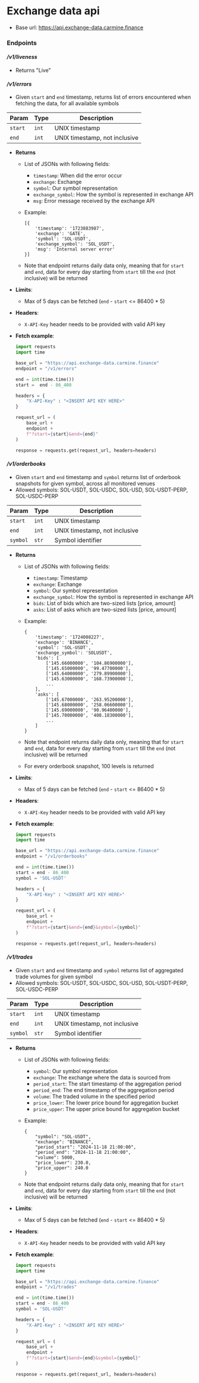 <!-- ---
margin-top: 1cm
margin-bottom: 1cm
margin-left: 1cm
margin-right: 1cm
--- -->

# Exchange data api
- Base url: https://api.exchange-data.carmine.finance


### Endpoints
#### */v1/liveness*
  - Returns "Live"

#### */v1/errors*
- Given `start` and `end` timestamp, returns list of errors encountered when fetching the data, for all available symbols

<center>

| Param | Type  | Description|
|--------|-------|------------|
|`start` | `int` | UNIX timestamp |
|`end`   | `int` | UNIX timestamp, not inclusive|

</center>

- **Returns**
    - List of JSONs with following fields:
      - `timestamp`: When did the error occur
      - `exchange`: Exchange 
      - `symbol`: Our symbol representation
      - `exchange_symbol`: How the symbol is represented in exchange API
      - `msg`: Error message received by the exchange API

    - Example:
        ```
        [{
            'timestamp': '1723883987',
            'exchange': 'GATE',
            'symbol': 'SOL-USDT',
            'exchange_symbol': 'SOL_USDT',
            'msg': 'Internal server error'
        }]
        ```

    - Note that endpoint returns daily data only, meaning that for `start` and `end`, data for every day starting from `start` till the `end` (not inclusive) will be returned

- **Limits**:
  - Max of 5 days can be fetched (`end` - `start` <= 86400 * 5)

- **Headers**:
  - `X-API-Key` header needs to be provided with valid API key

- **Fetch example**:

    ```python
    import requests
    import time

    base_url = "https://api.exchange-data.carmine.finance"
    endpoint = "/v1/errors"

    end = int(time.time())
    start =  end - 86_400

    headers = {
        "X-API-Key" : "<INSERT API KEY HERE>"
    }

    request_url = (
        base_url +
        endpoint + 
        f"?start={start}&end={end}"
    )

    response = requests.get(request_url, headers=headers)
    ```


#### */v1/orderbooks*
- Given `start` and `end` timestamp and `symbol` returns list of orderbook snapshots for given symbol, across all monitored venues
- Allowed symbols: SOL-USDT, SOL-USDC, SOL-USD, SOL-USDT-PERP, SOL-USDC-PERP

<center>

| Param | Type  | Description|
|--------|-------|------------|
|`start` | `int` | UNIX timestamp |
|`end`   | `int` | UNIX timestamp, not inclusive|
|`symbol`| `str` | Symbol identifier|

</center>

<!-- ['timestamp', 'exchange', 'symbol', 'exchange_symbol', 'bids', 'asks'] -->
- **Returns**
    - List of JSONs with following fields:
      - `timestamp`: Timestamp
      - `exchange`: Exchange 
      - `symbol`: Our symbol representation
      - `exchange_symbol`: How the symbol is represented in exchange API
      - `bids`: List of bids which are two-sized lists [price, amount]
      - `asks`: List of asks which are two-sized lists [price, amount]

    - Example:
        ```
        {
            'timestamp': '1724008227',
            'exchange': 'BINANCE',
            'symbol': 'SOL-USDT',
            'exchange_symbol': 'SOLUSDT',
            'bids': [
                ['145.66000000', '104.86900000'],
                ['145.65000000', '99.47700000'],
                ['145.64000000', '279.89900000'],
                ['145.63000000', '168.73900000'],
                ...
            ],
            'asks': [
                ['145.67000000', '263.95200000'],
                ['145.68000000', '258.06600000'],
                ['145.69000000', '90.96400000'],
                ['145.70000000', '408.18300000'],
                ...
            ]
        }
        ```

    - Note that endpoint returns daily data only, meaning that for `start` and `end`, data for every day starting from `start` till the `end` (not inclusive) will be returned
    - For every orderbook snapshot, 100 levels is returned

- **Limits**:
  - Max of 5 days can be fetched (`end` - `start` <= 86400 * 5)

- **Headers**:
  - `X-API-Key` header needs to be provided with valid API key

- **Fetch example**:
    ```python
    import requests
    import time

    base_url = "https://api.exchange-data.carmine.finance"
    endpoint = "/v1/orderbooks"

    end = int(time.time())
    start = end - 86_400
    symbol = 'SOL-USDT'

    headers = {
        "X-API-Key" : "<INSERT API KEY HERE>"
    }

    request_url = (
        base_url +
        endpoint + 
        f"?start={start}&end={end}&symbol={symbol}"
    )

    response = requests.get(request_url, headers=headers)
    ```



#### */v1/trades*
- Given `start` and `end` timestamp and `symbol` returns list of aggregated trade volumes for given symbol
- Allowed symbols: SOL-USDT, SOL-USDC, SOL-USD, SOL-USDT-PERP, SOL-USDC-PERP

<center>

| Param | Type  | Description|
|--------|-------|------------|
|`start` | `int` | UNIX timestamp |
|`end`   | `int` | UNIX timestamp, not inclusive|
|`symbol`| `str` | Symbol identifier|

</center>

<!-- ['symbol', 'exchange', 'period_start', 'period_end', 'volume', 'price_lower', 'price_upper'] -->
- **Returns**
    - List of JSONs with following fields:
      - `symbol`: Our symbol representation
      - `exchange`: The exchange where the data is sourced from
      - `period_start`: The start timestamp of the aggregation period
      - `period_end`: The end timestamp of the aggregation period
      - `volume`: The traded volume in the specified period
      - `price_lower`: The lower price bound for aggregation bucket
      - `price_upper`: The upper price bound for aggregation bucket

    - Example:
        ```
        {
            "symbol": "SOL-USDT",
            "exchange": "BINANCE",
            "period_start": "2024-11-18 21:00:00",
            "period_end": "2024-11-18 21:00:00",
            "volume": 5000,
            "price_lower": 230.0,
            "price_upper": 240.0
        }
        ```

    - Note that endpoint returns daily data only, meaning that for `start` and `end`, data for every day starting from `start` till the `end` (not inclusive) will be returned

- **Limits**:
  - Max of 5 days can be fetched (`end` - `start` <= 86400 * 5)

- **Headers**:
  - `X-API-Key` header needs to be provided with valid API key

- **Fetch example**:
    ```python
    import requests
    import time

    base_url = "https://api.exchange-data.carmine.finance"
    endpoint = "/v1/trades"

    end = int(time.time())
    start = end - 86_400
    symbol = 'SOL-USDT'

    headers = {
        "X-API-Key" : "<INSERT API KEY HERE>"
    }

    request_url = (
        base_url +
        endpoint + 
        f"?start={start}&end={end}&symbol={symbol}"
    )

    response = requests.get(request_url, headers=headers)
    ```
